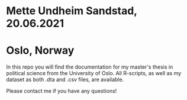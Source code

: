 # Mette Undheim Sandstad, 20.06.2021 #
# Oslo, Norway #

In this repo you will find the documentation for my master's thesis in political science from the University of Oslo. 
All R-scripts, as well as my dataset as both .dta and .csv files, are available. 

Please contact me if you have any questions!
